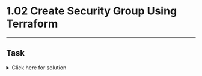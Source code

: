 # 1.02 Create Security Group Using Terraform
---
## Task

<details>
  <summary>Click here for solution</summary>

  ## Solution
  
</details>
